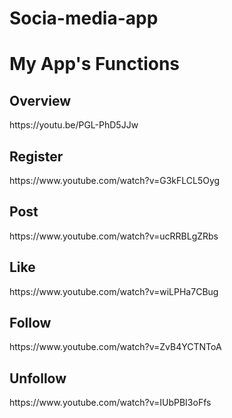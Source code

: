 # Socia-media-app
<h1>
  My App's Functions 
</h1>

<h2>
  Overview
 </h2>
<p>
  https://youtu.be/PGL-PhD5JJw
</p>

<h2>
  Register
</h2>
<p>
  https://www.youtube.com/watch?v=G3kFLCL5Oyg
</p>

<h2>
  Post
 </h2>
<p>
  https://www.youtube.com/watch?v=ucRRBLgZRbs
</p>

<h2>
  Like
 </h2>
<p>
  https://www.youtube.com/watch?v=wiLPHa7CBug
</p>

<h2>
  Follow
 </h2>
<p>
  https://www.youtube.com/watch?v=ZvB4YCTNToA
</p>

<h2>
  Unfollow
 </h2>
<p>
  https://www.youtube.com/watch?v=IUbPBI3oFfs
</p>


